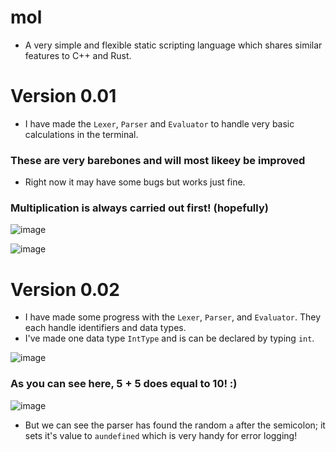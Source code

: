 # mol

* A very simple and flexible static scripting language which shares similar features to C++ and Rust.

# Version 0.01

* I have made the `Lexer`, `Parser` and `Evaluator` to handle very basic calculations in the terminal.
### These are very barebones and will most likeey be improved
* Right now it may have some bugs but works just fine.

### Multiplication is always carried out first! (hopefully)

![image](https://github.com/petxmr/mol/assets/111649405/02ed6bdf-5a74-4186-8384-74634e716798)

![image](https://github.com/petxmr/mol/assets/111649405/b3d16e88-07a6-4c64-a250-61a3f630f064)

# Version 0.02

* I have made some progress with the `Lexer`, `Parser`, and `Evaluator`. They each handle identifiers and data types.
* I've made one data type `IntType` and is can be declared by typing `int`.

![image](https://github.com/petxmr/mol/assets/111649405/b168da1f-baf8-45f8-9f6c-f795a8cba49c)

### As you can see here, 5 + 5 does equal to 10! :)

![image](https://github.com/petxmr/mol/assets/111649405/0489f194-b0ee-4d17-9988-7cebaf190922)

* But we can see the parser has found the random `a` after the semicolon; it sets it's value to `aundefined` which is very handy for error logging!
